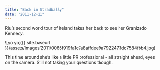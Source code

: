 ```yaml
---
title: "Back in Stradbally"
date: "2011-12-21"
---
```


Riu’s second world tour of Ireland takes her back to see her Granizado Kennedy.

![yo yo]({{ site.baseurl }}/assets/images/2011/0066f919fa1c7a8affdee9a7922473dc7584fbb4.jpg)

This time around she’s like a little PR professional - all straight ahead, eyes on the camera. Still not taking your questions though.
